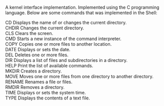 A kernel interface implementation. Implemented
using the C programming language. Below are some commands that was
implemented in the Shell:

CD Displays the name of or changes the current directory. <br/>
CHDIR Changes the current directory. <br/>
CLS Clears the screen. <br/>
CMD Starts a new instance of the command interpreter.<br/>
COPY Copies one or more files to another location.<br/>
DATE Displays or sets the date.<br/>
DEL Deletes one or more files.<br/>
DIR Displays a list of files and subdirectories in a directory.<br/>
HELP Print the list of available commands.<br/>
MKDIR Creates a directory.<br/>
MOVE Moves one or more files from one directory to another directory.<br/>
RENAME Renames a file or files.<br/>
RMDIR Removes a directory.<br/>
TIME Displays or sets the system time.<br/>
TYPE Displays the contents of a text file.<br/>
